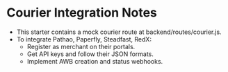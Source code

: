 # Courier Integration Notes
- This starter contains a mock courier route at backend/routes/courier.js.
- To integrate Pathao, Paperfly, Steadfast, RedX:
  - Register as merchant on their portals.
  - Get API keys and follow their JSON formats.
  - Implement AWB creation and status webhooks.
